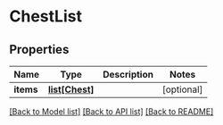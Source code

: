 # ChestList

## Properties
Name | Type | Description | Notes
------------ | ------------- | ------------- | -------------
**items** | [**list[Chest]**](Chest.md) |  | [optional] 

[[Back to Model list]](../README.md#documentation-for-models) [[Back to API list]](../README.md#documentation-for-api-endpoints) [[Back to README]](../README.md)


